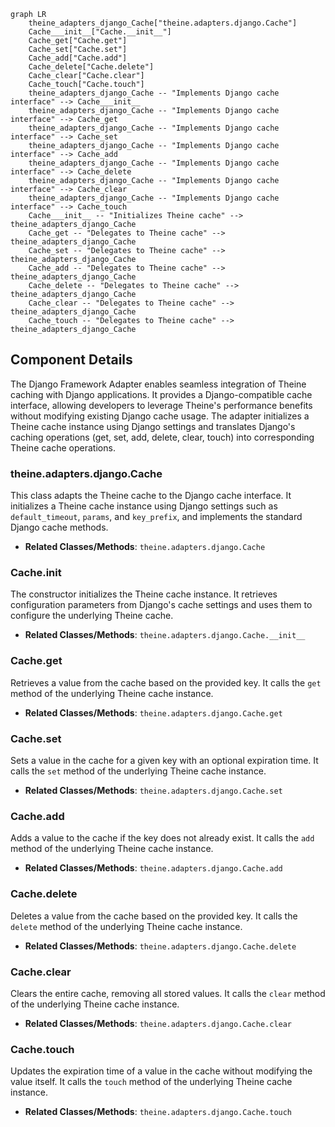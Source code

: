```mermaid
graph LR
    theine_adapters_django_Cache["theine.adapters.django.Cache"]
    Cache___init__["Cache.__init__"]
    Cache_get["Cache.get"]
    Cache_set["Cache.set"]
    Cache_add["Cache.add"]
    Cache_delete["Cache.delete"]
    Cache_clear["Cache.clear"]
    Cache_touch["Cache.touch"]
    theine_adapters_django_Cache -- "Implements Django cache interface" --> Cache___init__
    theine_adapters_django_Cache -- "Implements Django cache interface" --> Cache_get
    theine_adapters_django_Cache -- "Implements Django cache interface" --> Cache_set
    theine_adapters_django_Cache -- "Implements Django cache interface" --> Cache_add
    theine_adapters_django_Cache -- "Implements Django cache interface" --> Cache_delete
    theine_adapters_django_Cache -- "Implements Django cache interface" --> Cache_clear
    theine_adapters_django_Cache -- "Implements Django cache interface" --> Cache_touch
    Cache___init__ -- "Initializes Theine cache" --> theine_adapters_django_Cache
    Cache_get -- "Delegates to Theine cache" --> theine_adapters_django_Cache
    Cache_set -- "Delegates to Theine cache" --> theine_adapters_django_Cache
    Cache_add -- "Delegates to Theine cache" --> theine_adapters_django_Cache
    Cache_delete -- "Delegates to Theine cache" --> theine_adapters_django_Cache
    Cache_clear -- "Delegates to Theine cache" --> theine_adapters_django_Cache
    Cache_touch -- "Delegates to Theine cache" --> theine_adapters_django_Cache
```

## Component Details

The Django Framework Adapter enables seamless integration of Theine caching with Django applications. It provides a Django-compatible cache interface, allowing developers to leverage Theine's performance benefits without modifying existing Django cache usage. The adapter initializes a Theine cache instance using Django settings and translates Django's caching operations (get, set, add, delete, clear, touch) into corresponding Theine cache operations.

### theine.adapters.django.Cache
This class adapts the Theine cache to the Django cache interface. It initializes a Theine cache instance using Django settings such as `default_timeout`, `params`, and `key_prefix`, and implements the standard Django cache methods.
- **Related Classes/Methods**: `theine.adapters.django.Cache`

### Cache.__init__
The constructor initializes the Theine cache instance. It retrieves configuration parameters from Django's cache settings and uses them to configure the underlying Theine cache.
- **Related Classes/Methods**: `theine.adapters.django.Cache.__init__`

### Cache.get
Retrieves a value from the cache based on the provided key. It calls the `get` method of the underlying Theine cache instance.
- **Related Classes/Methods**: `theine.adapters.django.Cache.get`

### Cache.set
Sets a value in the cache for a given key with an optional expiration time. It calls the `set` method of the underlying Theine cache instance.
- **Related Classes/Methods**: `theine.adapters.django.Cache.set`

### Cache.add
Adds a value to the cache if the key does not already exist. It calls the `add` method of the underlying Theine cache instance.
- **Related Classes/Methods**: `theine.adapters.django.Cache.add`

### Cache.delete
Deletes a value from the cache based on the provided key. It calls the `delete` method of the underlying Theine cache instance.
- **Related Classes/Methods**: `theine.adapters.django.Cache.delete`

### Cache.clear
Clears the entire cache, removing all stored values. It calls the `clear` method of the underlying Theine cache instance.
- **Related Classes/Methods**: `theine.adapters.django.Cache.clear`

### Cache.touch
Updates the expiration time of a value in the cache without modifying the value itself. It calls the `touch` method of the underlying Theine cache instance.
- **Related Classes/Methods**: `theine.adapters.django.Cache.touch`
